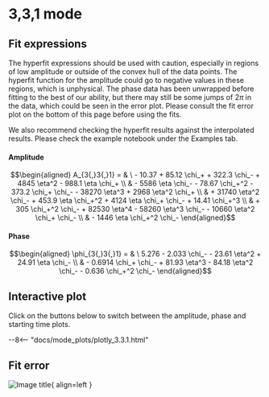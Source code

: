 
# 3,3,1 mode

## Fit expressions

The hyperfit expressions should be used with caution, especially in regions of low amplitude or outside of the convex hull of the data points.
The hyperfit function for the amplitude could go to negative values in these regions, which is unphysical.
The phase data has been unwrapped before fitting to the best of our ability, but there may still be some jumps of $2\pi$ in the data, which could be seen in the error plot.
Please consult the fit error plot on the bottom of this page before using the fits.

We also recommend checking the hyperfit results against the interpolated results. 
Please check the example notebook under the Examples tab.

#### Amplitude
$$\begin{aligned}
A_{3{,}3{,}1} = & \ - 10.37 + 85.12 \chi_+ + 322.3 \chi_- + 4845 \eta^2 - 988.1 \eta \chi_+ \\ 
 & - 5586 \eta \chi_- - 78.67 \chi_+^2 - 373.2 \chi_+ \chi_- - 38270 \eta^3 + 2968 \eta^2 \chi_+ \\ 
 & + 31740 \eta^2 \chi_- + 453.9 \eta \chi_+^2 + 4124 \eta \chi_+ \chi_- + 14.41 \chi_+^3 \\ 
 & + 305 \chi_+^2 \chi_- + 82530 \eta^4 - 58260 \eta^3 \chi_- - 10660 \eta^2 \chi_+ \chi_- \\ 
 & - 1446 \eta \chi_+^2 \chi_-
\end{aligned}$$

#### Phase
$$\begin{aligned}
\phi_{3{,}3{,}1} = & \ 5.276 - 2.033 \chi_- - 23.61 \eta^2 + 24.91 \eta \chi_- \\ 
 & - 0.6914 \chi_+ \chi_- + 81.93 \eta^3 - 84.18 \eta^2 \chi_- - 0.636 \chi_+^2 \chi_-
\end{aligned}$$


## Interactive plot

Click on the buttons below to switch between the amplitude, phase and starting time plots.

--8<-- "docs/mode_plots/plotly_3.3.1.html"


## Fit error

![Image title](../mode_plots/fit_err_3.3.1.png){ align=left }
    